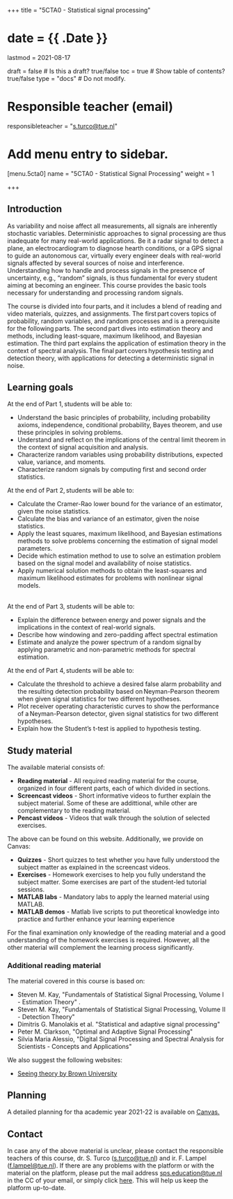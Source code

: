 +++
title = "5CTA0 - Statistical signal processing"

# date = {{ .Date }}
lastmod = 2021-08-17

draft = false  # Is this a draft? true/false
toc = true  # Show table of contents? true/false
type = "docs"  # Do not modify.

# Responsible teacher (email)
responsibleteacher = "s.turco@tue.nl"

# Add menu entry to sidebar.
[menu.5cta0]
name = "5CTA0 - Statistical Signal Processing"
weight = 1

+++

<!-- ## News
<ul>
<li> 17/09/2020: From today, we will have an extra Q&A session each Thursday at 13.30. Moreover, the sessions are planned for 90 minutes instead of 45. We will end them earlier if there are no more things to discuss. Please check the updated schedule below</a>.  </li>

<li> 20/08/2020: Due to the COVID-19 situation, the 2020-21 edition of the course will be given fully online. If the situation allows, on campus instructions will be planned on the second half of the course.  </li>

<li> 19/08/2020: To ease communications, we have created a <i>Discord</i> channel. You are welcome to join <a href=https://discord.gg/fRVNXuK >here</a>. All official communications, however, will be always given on <a href=https://canvas.tue.nl/courses/15713>Canvas</a>.  </li>
</ul> -->

## Introduction

As variability and noise affect all measurements, all signals are inherently stochastic variables. Deterministic approaches to signal processing are thus inadequate for many real-world applications.  Be it a radar signal to detect a plane, an electrocardiogram to diagnose hearth conditions, or a GPS signal to guide an autonomous car, virtually every engineer deals with real-world signals affected by several sources of noise and interference. Understanding how to handle and process signals in the presence of uncertainty, e.g., “random” signals, is thus fundamental for every student aiming at becoming an engineer. This course provides the basic tools necessary for understanding and processing random signals. 

The course is divided into four parts, and it includes a blend of reading and video materials, quizzes, and assignments. The first part covers topics of probability, random variables, and random processes and is a prerequisite for the following parts. The second part dives into estimation theory and methods, including least-square, maximum likelihood, and Bayesian estimation. The third part explains the application of estimation theory in the context of spectral analysis. The final part covers hypothesis testing and detection theory, with applications for detecting a deterministic signal in noise. 

## Learning goals

At the end of Part 1, students will be able to:   
<ul> <li> Understand the basic principles of probability, including probability axioms, independence, conditional probability, Bayes theorem, and use these principles in solving problems.  </li>

<li> Understand and reflect on the implications of the central limit theorem in the context of signal acquisition and analysis.   </li>

<li>Characterize random variables using probability distributions, expected value, variance, and moments.   </li>

<li> Characterize random signals by computing first and second order statistics.  </li>
</ul>

At the end of Part 2, students will be able to:  
<ul>
<li>Calculate the Cramer-Rao lower bound for the variance of an estimator, given the noise statistics.   </li>

<li>Calculate the bias and variance of an estimator, given the noise statistics.   </li>

<li>Apply the least squares, maximum likelihood, and Bayesian estimations methods to solve problems concerning the estimation of signal model parameters.   </li>

<li>Decide which estimation method to use to solve an estimation problem based on the signal model and availability of noise statistics.   </li>

<li>Apply numerical solution methods to obtain the least-squares and maximum likelihood estimates for problems with nonlinear signal models.</li> 
</ul>

At the end of Part 3, students will be able to:
<ul>
<li> Explain the difference between energy and power signals and the implications in the context of real-world signals. </li>

<li> Describe how windowing and zero-padding affect spectral estimation </li>

<li> Estimate and analyze the power spectrum of a random signal by applying parametric and non-parametric methods for spectral estimation.  </li>
</ul>

At the end of Part 4, students will be able to:  
<ul> <li>Calculate the threshold to achieve a desired false alarm probability and the resulting detection probability based on Neyman-Pearson theorem when given signal statistics for two different hypotheses.  </li>

<li>Plot receiver operating characteristic curves to show the performance of a Neyman-Pearson detector, given signal statistics for two different hypotheses.  </li>

<li>Explain how the Student’s t-test is applied to hypothesis testing.  </li>
</ul>

## Study material

The available material consists of:

<ul>
  <li> <b>Reading material</b> - All required reading material for the course, organized in four different parts, each of which divided in sections. </li>
  <li> <b>Screencast videos</b> - Short informative videos to further explain the subject material. Some of these are addittional, while other are complementary to the reading material. </li>
  <li> <b>Pencast videos</b> - Videos that walk through the solution of selected exercises. </li>
</ul>
The above can be found on this website. Additionally, we provide on Canvas:
<ul>
  <li> <b>Quizzes</b> - Short quizzes to test whether you have fully understood the subject matter as explained in the screencast videos. </li>
  <li> <b>Exercises</b> - Homework exercises to help you fully understand the subject matter. Some exercises are part of the student-led tutorial sessions. </li>
  <li> <b>MATLAB labs</b> - Mandatory labs to apply the learned material using MATLAB. </li>
  <li> <b>MATLAB demos</b> - Matlab live scripts to put theoretical knowledge into practice and further enhance your learning experience</li>
</ul>
For the final examination only knowledge of the reading material and a good understanding of the homework exercises is required. However, all the other material will complement the learning process significantly.

### Additional reading material
The material covered in this course is based on:

<ul>
  <li> Steven M. Kay, "Fundamentals of Statistical Signal Processing, Volume I - Estimation Theory" . </li>
  <li> Steven M. Kay, "Fundamentals of Statistical Signal Processing, Volume II - Detection Theory"  </li>
  <li> Dimitris G. Manolakis et al. "Statistical and adaptive signal processing"</li>
  <li> Peter M. Clarkson, "Optimal and Adaptive Signal Processing" </li>
  <li>  Silvia Maria Alessio, "Digital Signal Processing and Spectral Analysis for Scientists - Concepts and Applications" </li>
</ul>

We also suggest the following websites:

<ul>
<li><a href=https://seeing-theory.brown.edu/#firstPage >Seeing theory by Brown University</a> </li>
</ul>

## Planning

A detailed planning for tha academic year 2021-22 is available on <a href=https://canvas.tue.nl/courses/18619/assignments/syllabus >Canvas.</a>
<!-- | Week   |         Lectures         |                        Instruction/Labs                         | Topics                                                                   |                                     |
|:------:|:-----------------------:|:---------------------------------------------------------------:|--------------------------------------------------------------------------|-----------------------------------------------|
|   1    | 31/08/2020<br>08.45-9.30  |         No instructions<br><p style="color:#4E5480">Labs 03/09/2020<br>15.30 - 17.20</p>         | 1.1 Probability and random variables                                   | Quiz Week 1<br>Survey Week 1<br>MATLAB Demo 1  |
|   2    | 07/09/2020<br>08.45-9.30  | Inst 07/09/2020<br>10.45 - 12.35<br> <p style="color:#4E5480">Labs 10/09/2020<br>15.30 - 17.20</p>   | 1.2 Random processes and random signals<br>1.3 Rational signal models     | Quiz Week 2<br>Survey Week 2<br>MATLAB Demo 2   |
|   3    | 14/09/2020<br>08.45-9.30<br><p style="color:#4E5480">17/09/2020<br>13.30-14.30</p>   | Inst 14/09/2020<br>10.45 - 12.35<br><p style="color:#4E5480">Labs 17/09/2020<br>15.30 - 17.20</p>   | 2.1 Least square estimation<br>2.2 Maximum Likelihood Estimation           | Quiz Week 3<br>Survey Week 3<br>MATLAB Demo 3  |
|   4    | 21/09/2020<br>08.45-10.15<br><p style="color:#4E5480">24/09/2020<br>13.30-14.30</p>   | Inst 21/09/2020<br>10.45 - 12.35<br><p style="color:#4E5480">Labs 24/09/2020<br>15.30 - 17.20</p>   | 2.3 Bias, Variance, Cramer-Rao Lower Bound<br>2.4 MVUE for Linear models  | Quiz Week 4<br>Survey Week 4<br>MATLAB Demo 4  |
|   5    | 28/09/2020<br>08.45-10.15<br><p style="color:#4E5480">01/10/2020<br>13.30-14.30</p>   | Inst 28/09/2020<br>10.45 - 12.35<br><p style="color:#4E5480">Labs 01/10/2020<br>15.30 - 17.20</p>   | 2.5 Bayesian estimator<br>2.6 Numerical estimation methods                 | Quiz Week 5<br>Survey Week 5<br>MATLAB Demo 5   |
|   6    | 05/10/2020<br>08.45-10.15<br><p style="color:#4E5480">08/10/2020<br>13.30-14.30</p>   | Inst 05/10/2020<br>10.45 - 12.35<br><p style="color:#4E5480">Labs 08/10/2020<br>15.30 - 17.20</p>   | 2.7 Spectral estimation                                                  | Quiz Week 6<br>Survey Week 6<br>MATLAB Demo 6   |
|   7    | 12/10/2020<br>08.45-10.15<br><p style="color:#4E5480">15/10/2020<br>13.30-14.30</p>   | Inst 12/10/2020<br>10.45 - 12.35<br><p style="color:#4E5480">Labs 15/10/2020<br>15.30 - 17.20</p>   | 3.1 Hypothesis testing<br>3.2 Matched filter                               | Quiz Week 7<br>Survey Week 7<br>MATLAB Demo 7   |
|   8    | 19/10/2020<br>08.45-10.15<br><p style="color:#4E5480">22/10/2020<br>13.30-14.30</p>   | Inst 19/10/2020<br>10.45 - 12.35<br><p style="color:#4E5480">Labs 22/10/2020<br>15.30 - 17.20</p>   | 3.3 Statistical tests<br>Old exams review                                  | Quiz Week 8<br>Survey Week 8<br>MATLAB Demo 8   | -->

## Contact
In case any of the above material is unclear, please contact the responsible teachers of this course, dr. S. Turco (s.turco@tue.nl) and ir. F. Lampel (f.lampel@tue.nl). If there are any problems with the platform or with the material on the platform, please put the mail address sps.education@tue.nl in the CC of your email, or simply click <a href="mailto:{{< param responsibleteacher >}}?cc=sps.education@tue.nl&subject=[5CTA0]%20platform:%20{specify problem here}">here</a>. This will help us keep the platform up-to-date.
